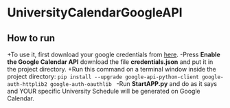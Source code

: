 # UniversityCalendarGoogleAPI

## How to run

+To use it, first download your google credentials from [here](https://developers.google.com/calendar/quickstart/python).
-Press **Enable the Google Calendar API** download the file **credentials.json** and put it in the project directory.
+Run this command on a terminal window inside the project directory: `pip install --upgrade google-api-python-client google-auth-httplib2 google-auth-oauthlib
`
-Run **StartAPP.py** and do as it says and YOUR specific University Schedule will be generated on Google Calendar.
